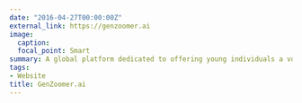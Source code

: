 ```yaml
---
date: "2016-04-27T00:00:00Z"
external_link: https://genzoomer.ai
image:
  caption: 
  focal_point: Smart
summary: A global platform dedicated to offering young individuals a voice through articles without the jargon.
tags: 
- Website
title: GenZoomer.ai
---
```

